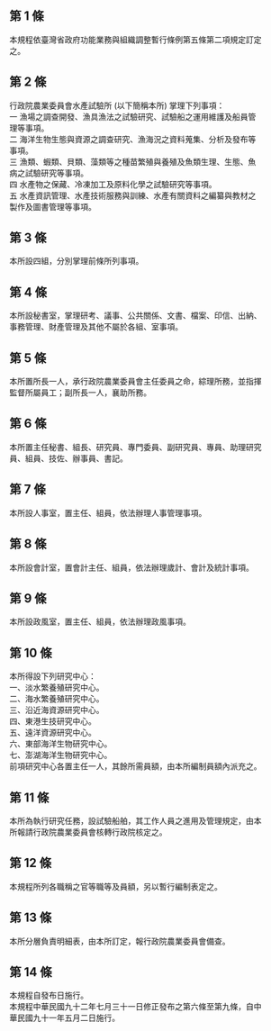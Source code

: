 第 1 條
-------
本規程依臺灣省政府功能業務與組織調整暫行條例第五條第二項規定訂定  
之。

第 2 條
-------
行政院農業委員會水產試驗所 (以下簡稱本所) 掌理下列事項：  
一  漁場之調查開發、漁具漁法之試驗研究、試驗船之運用維護及船員管  
    理等事項。  
二  海洋生物生態與資源之調查研究、漁海況之資料蒐集、分析及發布等  
    事項。  
三  漁類、蝦類、貝類、藻類等之種苗繁殖與養殖及魚類生理、生態、魚  
    病之試驗研究等事項。  
四  水產物之保藏、冷凍加工及原料化學之試驗研究等事項。  
五  水產資訊管理、水產技術服務與訓練、水產有關資料之編纂與教材之  
    製作及圖書管理等事項。

第 3 條
-------
本所設四組，分別掌理前條所列事項。

第 4 條
-------
本所設秘書室，掌理研考、議事、公共關係、文書、檔案、印信、出納、  
事務管理、財產管理及其他不屬於各組、室事項。

第 5 條
-------
本所置所長一人，承行政院農業委員會主任委員之命，綜理所務，並指揮  
監督所屬員工；副所長一人，襄助所務。

第 6 條
-------
本所置主任秘書、組長、研究員、專門委員、副研究員、專員、助理研究  
員、組員、技佐、辦事員、書記。

第 7 條
-------
本所設人事室，置主任、組員，依法辦理人事管理事項。

第 8 條
-------
本所設會計室，置會計主任、組員，依法辦理歲計、會計及統計事項。

第 9 條
-------
本所設政風室，置主任、組員，依法辦理政風事項。

第 10 條
--------
本所得設下列研究中心：  
一、淡水繁養殖研究中心。  
二、海水繁養殖研究中心。  
三、沿近海資源研究中心。  
四、東港生技研究中心。  
五、遠洋資源研究中心。  
六、東部海洋生物研究中心。  
七、澎湖海洋生物研究中心。  
前項研究中心各置主任一人，其餘所需員額，由本所編制員額內派充之。

第 11 條
--------
本所為執行研究任務，設試驗船舶，其工作人員之進用及管理規定，由本  
所報請行政院農業委員會核轉行政院核定之。

第 12 條
--------
本規程所列各職稱之官等職等及員額，另以暫行編制表定之。

第 13 條
--------
本所分層負責明細表，由本所訂定，報行政院農業委員會備查。

第 14 條
--------
本規程自發布日施行。                                              
本規程中華民國九十二年七月三十一日修正發布之第六條至第九條，自中  
華民國九十一年五月二日施行。

